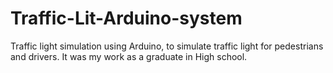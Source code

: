 # Traffic-Lit-Arduino-system
Traffic light simulation using Arduino, to simulate traffic light for pedestrians and drivers. It was my work as a graduate in High school. 
